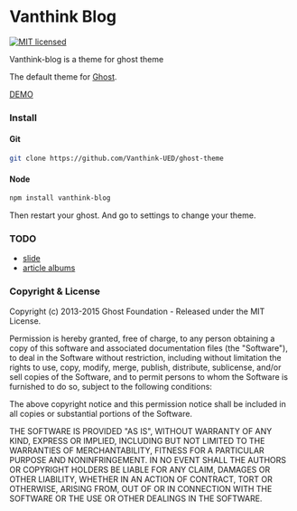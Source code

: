 # Vanthink Blog 

[![MIT licensed](https://img.shields.io/github/license/mashape/apistatus.svg)](https://github.com/Vanthink-UED/ghost-theme/blob/master/LICENSE)


Vanthink-blog is a theme for ghost theme

The default theme for [Ghost](https://github.com/Vanthink-UED/ghost-theme).

[DEMO](http://www.jackpu.com)

### Install

#### Git

``` bash
git clone https://github.com/Vanthink-UED/ghost-theme

```
#### Node 
``` bash
npm install vanthink-blog
```
Then restart your ghost. And go to settings to change your theme.

### TODO

+ [slide](https://tympanus.net/Tutorials/SlidingHeaderLayout/layout-multi.html)
+ [article albums](https://tympanus.net/Tutorials/SlidingHeaderLayout/layout-multi.html) 

### Copyright & License

Copyright (c) 2013-2015 Ghost Foundation - Released under the MIT License.

Permission is hereby granted, free of charge, to any person obtaining a copy of this software and associated documentation files (the "Software"), to deal in the Software without restriction, including without limitation the rights to use, copy, modify, merge, publish, distribute, sublicense, and/or sell copies of the Software, and to permit persons to whom the Software is furnished to do so, subject to the following conditions:

The above copyright notice and this permission notice shall be included in all copies or substantial portions of the Software.

THE SOFTWARE IS PROVIDED "AS IS", WITHOUT WARRANTY OF ANY KIND, EXPRESS OR IMPLIED, INCLUDING BUT NOT LIMITED TO THE WARRANTIES OF MERCHANTABILITY, FITNESS FOR A PARTICULAR PURPOSE AND
NONINFRINGEMENT. IN NO EVENT SHALL THE AUTHORS OR COPYRIGHT HOLDERS BE LIABLE FOR ANY CLAIM, DAMAGES OR OTHER LIABILITY, WHETHER IN AN ACTION OF CONTRACT, TORT OR OTHERWISE, ARISING FROM, OUT OF OR IN CONNECTION WITH THE SOFTWARE OR THE USE OR OTHER DEALINGS IN THE SOFTWARE.
